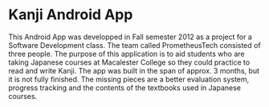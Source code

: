 Kanji Android App
=================

This Android App was developped in Fall semester 2012 as a project for a Software Development class. The team called
PrometheusTech consisted of three people. 
The purpose of this application is to aid students who are taking Japanese courses at Macalester College so they
could practice to read and write Kanji.
The app was built in the span of approx. 3 months, but it is not fully finished. The missing pieces are a better evaluation
system, progress tracking and the contents of the textbooks used in Japanese courses.
